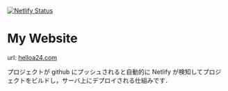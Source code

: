 [![Netlify Status](https://api.netlify.com/api/v1/badges/c38fea97-2e5f-46f8-ae16-deedf38ab83a/deploy-status)](https://app.netlify.com/sites/romantic-benz-f941de/deploys)

# My Website

url: [helloa24.com](https://helloa24.com)

プロジェクトが github にプッシュされると自動的に Netlify が検知してプロジェクトをビルドし，サーバ上にデプロイされる仕組みです．
